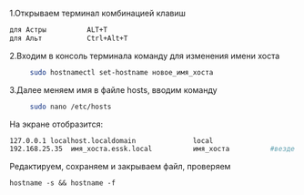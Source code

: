 1.Открываем терминал комбинацией клавиш
```bash 
для Астры          ALT+T
для Альт           Ctrl+Alt+T
```
2.Входим в консоль терминала команду для изменения имени хоста
```bash
     sudo hostnamectl set-hostname новое_имя_хоста
```
3.Далее меняем имя в файле hosts, вводим команду
```bash
     sudo nano /etc/hosts
```
На экране отобразится:
```bash
127.0.0.1 localhost.localdomain              local
192.168.25.35  имя_хоста.essk.local          имя_хоста          #везде меняем имя_хоста
```
Редактируем, сохраняем и закрываем файл, проверяем 

``hostname -s && hostname -f``

